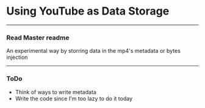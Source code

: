 # Using YouTube as Data Storage
---

### Read Master readme

An experimental way by storring data in the mp4's metadata or bytes injection

---
### ToDo
* Think of ways to write metadata
* Write the code since I'm too lazy to do it today
